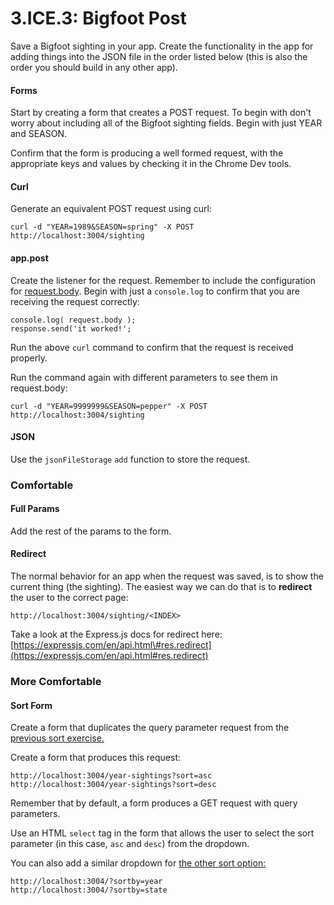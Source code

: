 # 3.ICE.3: Bigfoot Post

Save a Bigfoot sighting in your app. Create the functionality in the app for adding things into the JSON file in the order listed below \(this is also the order you should build in any other app\).

#### Forms

Start by creating a form that creates a POST request. To begin with don't worry about including all of the Bigfoot sighting fields. Begin with just YEAR and SEASON.

Confirm that the form is producing a well formed request, with the appropriate keys and values by checking it in the Chrome Dev tools.

#### Curl

Generate an equivalent POST request using curl:

```text
curl -d "YEAR=1989&SEASON=spring" -X POST http://localhost:3004/sighting
```

#### app.post

Create the listener for the request. Remember to include the configuration for [request.body](../3.1-intro-to-express-js/3.1.3-post-request.body.md#keys-and-values). Begin with just a `console.log` to confirm that you are receiving the request correctly:

```text
console.log( request.body );
response.send('it worked!';
```

Run the above `curl` command to confirm that the request is received properly.

Run the command again with different parameters to see them in request.body:

```text
curl -d "YEAR=9999999&SEASON=pepper" -X POST http://localhost:3004/sighting
```

#### JSON

Use the `jsonFileStorage` `add` function to store the request.

### Comfortable

#### Full Params

Add the rest of the params to the form.

#### Redirect

The normal behavior for an app when the request was saved, is to show the current thing \(the sighting\). The easiest way we can do that is to **redirect** the user to the correct page:

```markup
http://localhost:3004/sighting/<INDEX>
```

Take a look at the Express.js docs for redirect here: [https://expressjs.com/en/api.html\#res.redirect](https://expressjs.com/en/api.html#res.redirect)

### More Comfortable

#### Sort Form

Create a form that duplicates the query parameter request from the [previous sort exercise.](3.ice.1-bigfoot.md#sort-by)

Create a form that produces this request:

```text
http://localhost:3004/year-sightings?sort=asc
http://localhost:3004/year-sightings?sort=desc
```

Remember that by default, a form produces a GET request with query parameters.

Use an HTML `select` tag in the form that allows the user to select the sort parameter \(in this case, `asc` and `desc`\) from the dropdown.

You can also add a similar dropdown for [the other sort option:](3.ice.2-bigfoot-ejs.md#sort-by)

```markup
http://localhost:3004/?sortby=year
http://localhost:3004/?sortby=state
```

